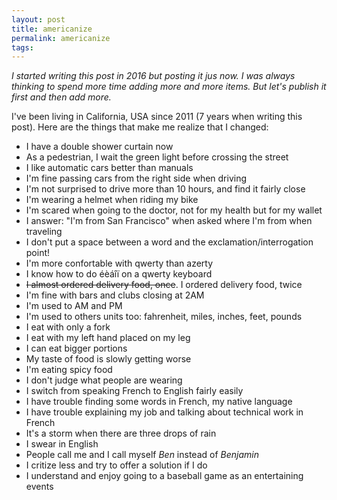 ```yaml
---
layout: post
title: americanize
permalink: americanize
tags:
---
```


_I started writing this post in 2016 but posting it jus now. I was always thinking to spend more time adding more and more items. But let's publish it first and then add more._

I've been living in California, USA since 2011 (7 years when writing this post). Here are the things that make me realize that I changed:

- I have a double shower curtain now
- As a pedestrian, I wait the green light before crossing the street
- I like automatic cars better than manuals
- I'm fine passing cars from the right side when driving
- I'm not surprised to drive more than 10 hours, and find it fairly close
- I'm wearing a helmet when riding my bike
- I'm scared when going to the doctor, not for my health but for my wallet
- I answer: "I'm from San Francisco" when asked where I'm from when traveling
- I don't put a space between a word and the exclamation/interrogation point!
- I'm more confortable with qwerty than azerty
- I know how to do éèáîï on a qwerty keyboard
- <span style="text-decoration: line-through">I almost ordered delivery food, once</span>. I ordered delivery food, twice
- I'm fine with bars and clubs closing at 2AM
- I'm used to AM and PM
- I'm used to others units too: fahrenheit, miles, inches, feet, pounds
- I eat with only a fork
- I eat with my left hand placed on my leg
- I can eat bigger portions
- My taste of food is slowly getting worse
- I'm eating spicy food
- I don't judge what people are wearing
- I switch from speaking French to English fairly easily
- I have trouble finding some words in French, my native language
- I have trouble explaining my job and talking about technical work in French
- It's a storm when there are three drops of rain
- I swear in English
- People call me and I call myself *Ben* instead of *Benjamin*
- I critize less and try to offer a solution if I do
- I understand and enjoy going to a baseball game as an entertaining events
